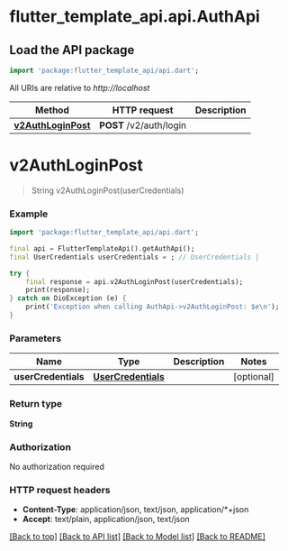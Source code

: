 # flutter_template_api.api.AuthApi

## Load the API package
```dart
import 'package:flutter_template_api/api.dart';
```

All URIs are relative to *http://localhost*

Method | HTTP request | Description
------------- | ------------- | -------------
[**v2AuthLoginPost**](AuthApi.md#v2authloginpost) | **POST** /v2/auth/login | 


# **v2AuthLoginPost**
> String v2AuthLoginPost(userCredentials)



### Example
```dart
import 'package:flutter_template_api/api.dart';

final api = FlutterTemplateApi().getAuthApi();
final UserCredentials userCredentials = ; // UserCredentials | 

try {
    final response = api.v2AuthLoginPost(userCredentials);
    print(response);
} catch on DioException (e) {
    print('Exception when calling AuthApi->v2AuthLoginPost: $e\n');
}
```

### Parameters

Name | Type | Description  | Notes
------------- | ------------- | ------------- | -------------
 **userCredentials** | [**UserCredentials**](UserCredentials.md)|  | [optional] 

### Return type

**String**

### Authorization

No authorization required

### HTTP request headers

 - **Content-Type**: application/json, text/json, application/*+json
 - **Accept**: text/plain, application/json, text/json

[[Back to top]](#) [[Back to API list]](../README.md#documentation-for-api-endpoints) [[Back to Model list]](../README.md#documentation-for-models) [[Back to README]](../README.md)


